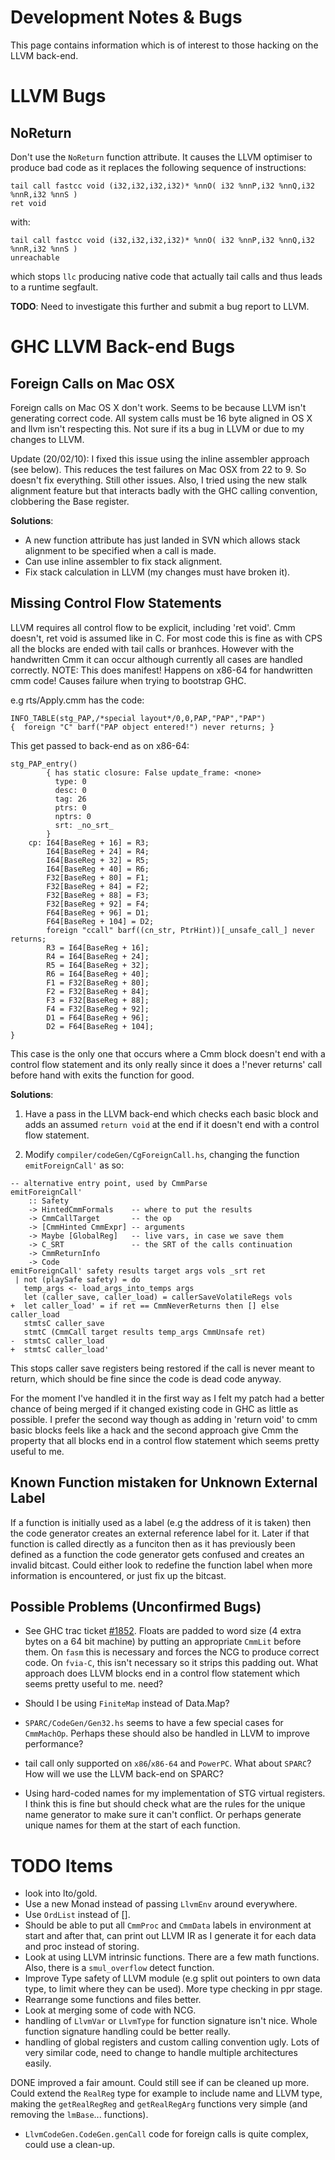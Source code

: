 # Development Notes & Bugs


This page contains information which is of interest to those hacking on the LLVM back-end.

# LLVM Bugs

## NoReturn


Don't use the `NoReturn` function attribute. It causes the LLVM optimiser to produce bad code as it replaces the following sequence of instructions:

```wiki
tail call fastcc void (i32,i32,i32,i32)* %nnO( i32 %nnP,i32 %nnQ,i32 %nnR,i32 %nnS )
ret void
```


with:

```wiki
tail call fastcc void (i32,i32,i32,i32)* %nnO( i32 %nnP,i32 %nnQ,i32 %nnR,i32 %nnS )
unreachable
```


which stops `llc` producing native code that actually tail calls and thus leads to a runtime segfault.

**TODO**: Need to investigate this further and submit a bug report to LLVM.

# GHC LLVM Back-end Bugs

## Foreign Calls on Mac OSX


Foreign calls on Mac OS X don't work. Seems to be because LLVM isn't generating correct code. All system calls must be 16 byte aligned in OS X and llvm isn't respecting this. Not sure if its a bug in LLVM or due to my changes to LLVM.


Update (20/02/10): I fixed this issue using the inline assembler approach (see below). This reduces the test failures on Mac OSX from 22 to 9. So doesn't fix everything. Still other issues. Also, I tried using the new stalk alignment feature but that interacts badly with the GHC calling convention, clobbering the Base register.

**Solutions**:

- A new function attribute has just landed in SVN which allows stack alignment to be specified when a call is made.
- Can use inline assembler to fix stack alignment.
- Fix stack calculation in LLVM (my changes must have broken it).

## Missing Control Flow Statements


LLVM requires all control flow to be explicit, including 'ret void'. Cmm doesn't, ret void is assumed like in C. For most code this is fine as with CPS all the blocks are ended with tail calls or branhces. However with the handwritten Cmm it can occur although currently all cases are handled correctly. NOTE: This does manifest! Happens on x86-64 for handwritten cmm code! Causes failure when trying to bootstrap GHC.


e.g rts/Apply.cmm has the code:

```wiki
INFO_TABLE(stg_PAP,/*special layout*/0,0,PAP,"PAP","PAP")
{  foreign "C" barf("PAP object entered!") never returns; }
```


This get passed to back-end as on x86-64:

```wiki
stg_PAP_entry()
        { has static closure: False update_frame: <none>
          type: 0
          desc: 0
          tag: 26
          ptrs: 0
          nptrs: 0
          srt: _no_srt_
        }
    cp: I64[BaseReg + 16] = R3;
        I64[BaseReg + 24] = R4;
        I64[BaseReg + 32] = R5;
        I64[BaseReg + 40] = R6;
        F32[BaseReg + 80] = F1;
        F32[BaseReg + 84] = F2;
        F32[BaseReg + 88] = F3;
        F32[BaseReg + 92] = F4;
        F64[BaseReg + 96] = D1;
        F64[BaseReg + 104] = D2;
        foreign "ccall" barf((cn_str, PtrHint))[_unsafe_call_] never returns;
        R3 = I64[BaseReg + 16];
        R4 = I64[BaseReg + 24];
        R5 = I64[BaseReg + 32];
        R6 = I64[BaseReg + 40];
        F1 = F32[BaseReg + 80];
        F2 = F32[BaseReg + 84];
        F3 = F32[BaseReg + 88];
        F4 = F32[BaseReg + 92];
        D1 = F64[BaseReg + 96];
        D2 = F64[BaseReg + 104];
}
```


This case is the only one that occurs where a Cmm block doesn't end with a control flow statement and its only really since it does a !'never returns' call before hand with exits the function for good.

**Solutions**:


1) Have a pass in the LLVM back-end which checks each basic block and adds an assumed `return void` at the end if it doesn't end with a control flow statement.


2) Modify `compiler/codeGen/CgForeignCall.hs`, changing the function `emitForeignCall'` as so:

```wiki
-- alternative entry point, used by CmmParse
emitForeignCall'
    :: Safety
    -> HintedCmmFormals    -- where to put the results
    -> CmmCallTarget       -- the op
    -> [CmmHinted CmmExpr] -- arguments
    -> Maybe [GlobalReg]   -- live vars, in case we save them
    -> C_SRT               -- the SRT of the calls continuation
    -> CmmReturnInfo
    -> Code
emitForeignCall' safety results target args vols _srt ret
 | not (playSafe safety) = do
   temp_args <- load_args_into_temps args
   let (caller_save, caller_load) = callerSaveVolatileRegs vols
+  let caller_load' = if ret == CmmNeverReturns then [] else caller_load
   stmtsC caller_save
   stmtC (CmmCall target results temp_args CmmUnsafe ret)
-  stmtsC caller_load
+  stmtsC caller_load'
```


This stops caller save registers being restored if the call is never meant to return, which should be fine since the code is dead code anyway.


For the moment I've handled it in the first way as I felt my patch had a better chance of being merged if it changed existing code in GHC as little as possible. I prefer the second way though as adding in 'return void' to cmm basic blocks feels like a hack and the second approach give Cmm the property that all blocks end in a control flow statement which seems pretty useful to me. 

## Known Function mistaken for Unknown External Label


If a function is initially used as a label (e.g the address of it is taken) then the code generator creates an external reference label for it. Later if that function is called directly as a funciton then as it has previously been defined as a function the code generator gets confused and creates an invalid bitcast. Could either look to redefine the function label when more information is encountered, or just fix up the bitcast.

## Possible Problems (Unconfirmed Bugs)

- See GHC trac ticket [\#1852](https://gitlab.haskell.org//ghc/ghc/issues/1852). Floats are padded to word size (4 extra bytes on a 64 bit machine) by putting an appropriate `CmmLit` before them. On `fasm` this is necessary and forces the NCG to produce correct code. On `fvia-C`, this isn't necessary so it strips this padding out. What approach does LLVM blocks end in a control flow statement which seems pretty useful to me.  need?

- Should I be using `FiniteMap` instead of Data.Map?

- `SPARC/CodeGen/Gen32.hs` seems to have a few special cases for `CmmMachOp`. Perhaps these should also be handled in LLVM to improve performance?

- tail call only supported on `x86`/`x86-64` and `PowerPC`. What about `SPARC`? How will we use the LLVM back-end on SPARC?

- Using hard-coded names for my implementation of STG virtual registers. I think this is fine but should check what are the rules for the unique name generator to make sure it can't conflict. Or perhaps generate unique names for them at the start of each function.

# TODO Items

- look into lto/gold.
- Use a new Monad instead of passing `LlvmEnv` around everywhere.
- Use `OrdList` instead of \[\].
- Should be able to put all `CmmProc` and `CmmData` labels in environment at start and after that, can print out LLVM IR as I generate it for each data and proc instead of storing.
- Look at using LLVM intrinsic functions. There are a few math functions. Also, there is a `smul_overflow` detect function.
- Improve Type safety of LLVM module (e.g split out pointers to own data type, to limit where they can be used). More type checking in ppr stage.
- Rearrange some functions and files better.
- Look at merging some of code with NCG.
- handling of `LlvmVar` or `LlvmType` for function signature isn't nice. Whole function signature handling could be better really.
- handling of global registers and custom calling convention ugly. Lots of very similar code, need to change to handle multiple architectures easily.

DONE improved a fair amount. Could still see if can be cleaned up more. Could extend the `RealReg` type for example to include name and LLVM type, making the `getRealRegReg` and `getRealRegArg` functions very simple (and removing the `lmBase`... functions).

- `LlvmCodeGen.CodeGen.genCall` code for foreign calls is quite complex, could use a clean-up.
